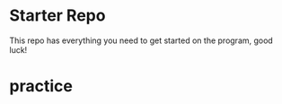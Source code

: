 # Starter Repo
This repo has everything you need to get started on the program, good luck!
# practice
